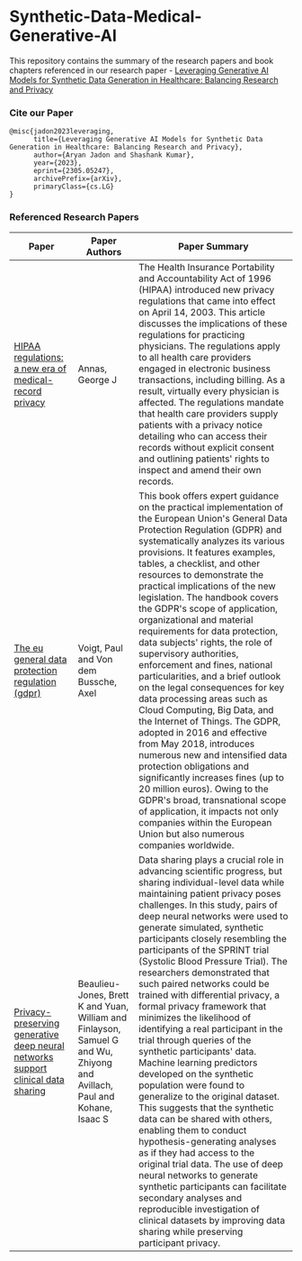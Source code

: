 # Synthetic-Data-Medical-Generative-AI

This repository contains the summary of the research papers and book chapters referenced in our research paper - [Leveraging Generative AI Models for Synthetic Data Generation in Healthcare: Balancing Research and Privacy](https://arxiv.org/abs/2305.05247)

### Cite our Paper
```
@misc{jadon2023leveraging,
      title={Leveraging Generative AI Models for Synthetic Data Generation in Healthcare: Balancing Research and Privacy}, 
      author={Aryan Jadon and Shashank Kumar},
      year={2023},
      eprint={2305.05247},
      archivePrefix={arXiv},
      primaryClass={cs.LG}
}
```

### Referenced Research Papers
| Paper                                                                                                        | Paper Authors | Paper Summary |
|--------------------------------------------------------------------------------------------------------------|---------------|---------------|
| [HIPAA regulations: a new era of medical-record privacy](https://www.nejm.org/doi/pdf/10.1056/NEJMlim035027) | Annas, George J       | The Health Insurance Portability and Accountability Act of 1996 (HIPAA) introduced new privacy regulations that came into effect on April 14, 2003. This article discusses the implications of these regulations for practicing physicians. The regulations apply to all health care providers engaged in electronic business transactions, including billing. As a result, virtually every physician is affected. The regulations mandate that health care providers supply patients with a privacy notice detailing who can access their records without explicit consent and outlining patients' rights to inspect and amend their own records.       |
| [The eu general data protection regulation (gdpr)](https://dl.acm.org/doi/abs/10.5555/3152676)               | Voigt, Paul and Von dem Bussche, Axel      | This book offers expert guidance on the practical implementation of the European Union's General Data Protection Regulation (GDPR) and systematically analyzes its various provisions. It features examples, tables, a checklist, and other resources to demonstrate the practical implications of the new legislation. The handbook covers the GDPR's scope of application, organizational and material requirements for data protection, data subjects' rights, the role of supervisory authorities, enforcement and fines, national particularities, and a brief outlook on the legal consequences for key data processing areas such as Cloud Computing, Big Data, and the Internet of Things. The GDPR, adopted in 2016 and effective from May 2018, introduces numerous new and intensified data protection obligations and significantly increases fines (up to 20 million euros). Owing to the GDPR's broad, transnational scope of application, it impacts not only companies within the European Union but also numerous companies worldwide.       |
| [Privacy-preserving generative deep neural networks support clinical data sharing](https://www.ahajournals.org/doi/full/10.1161/CIRCOUTCOMES.118.005122)                         | Beaulieu-Jones, Brett K and Yuan, William and Finlayson, Samuel G and Wu, Zhiyong and Avillach, Paul and Kohane, Isaac S      | Data sharing plays a crucial role in advancing scientific progress, but sharing individual-level data while maintaining patient privacy poses challenges. In this study, pairs of deep neural networks were used to generate simulated, synthetic participants closely resembling the participants of the SPRINT trial (Systolic Blood Pressure Trial). The researchers demonstrated that such paired networks could be trained with differential privacy, a formal privacy framework that minimizes the likelihood of identifying a real participant in the trial through queries of the synthetic participants' data. Machine learning predictors developed on the synthetic population were found to generalize to the original dataset. This suggests that the synthetic data can be shared with others, enabling them to conduct hypothesis-generating analyses as if they had access to the original trial data. The use of deep neural networks to generate synthetic participants can facilitate secondary analyses and reproducible investigation of clinical datasets by improving data sharing while preserving participant privacy.       |